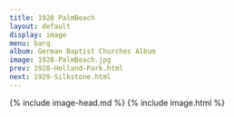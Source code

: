 ```yaml
---
title: 1928 PalmBeach
layout: default
display: image
menu: barq
album: German Baptist Churches Album
image: 1928-PalmBeach.jpg
prev: 1928-Holland-Park.html
next: 1929-Silkstone.html
---
```

{% include image-head.md %}
{% include image.html %}